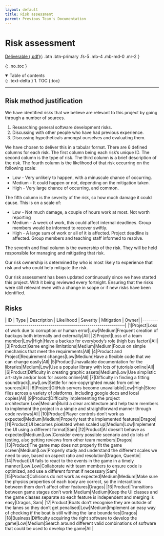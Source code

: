 ```yaml
---
layout: default
title: Risk assessment
parent: Previous Team's Documentation
---
```


# Risk assessment

[Deliverable (.pdf)](../../assets/deliverables/previous/Risk1.pdf){: .btn .btn-primary .fs-5 .mb-4 .mb-md-0 .mr-2 }

{: .no_toc }

<details open markdown="block">
  <summary>
    Table of contents
  </summary>
  {: .text-delta }
1. TOC
{:toc}
</details>

---

## Risk method justification

We have identified risks that we believe are relevant to this project by going through a number of sources.
1. Researching general software development risks.
2. Discussing with other people who have had previous experience.
3. Discussing hypotheticals amongst ourselves and evaluating them.

We have chosen to deliver this in a tabular format. There are 6 defined columns for each risk. The first column being each risk’s unique ID. The second column is the type of risk. The third column is a brief description of the risk. The fourth column is the likelihood of that risk occurring on the following scale:
* Low - Very unlikely to happen, with a minuscule chance of occurring.
* Medium - It could happen or not, depending on the mitigation taken.
* High - Very large chance of occurring, and common.

The fifth column is the severity of the risk, so how much damage it could cause. This is on a scale of:
* Low - Not much damage, a couple of hours work at most. Not worth reporting
* Medium - A week of work, this could affect internal deadlines. Group members would be informed to recover swiftly.
* High - A large sum of work or all of it is affected. Project deadline is affected. Group members and teaching staff informed to resolve.

The seventh and final column is the ownership of the risk. They will be held responsible for managing and mitigating that risk.

Our risk ownership is determined by who is most likely to experience that risk and who could help mitigate the risk.

Our risk assessment has been updated continuously since we have started this project. With it being reviewed every fortnight. Ensuring that the risks were still relevant even with a change in scope or if new risks have been identified.

## Risks

| ID | Type | Description | Likelihood | Severity | Mitigation | Owner|
|---------------------------------------------------------------------|
|1|Project|Loss of work due to corruption or human error|Low|Medium|Frequent creation of backups both internally and externally|All|
|2|Project|Loss of a team member|Low|High|Have a backup for everybody’s role (high bus factor)|All|
|3|Product|Game engine limitations|Medium|Medium|Focus on simple mechanics that meet the requirements|All|
|4|Product and Project|Requirement changes|Low|Medium|Have a flexible code that we can change easily|All|
|5|Product|Unavailable documentation for the libraries|Medium|Low|Use a popular library with lots of tutorials online|All|
|6|Product|Difficulty in creating graphic assets|Medium|Low|Use simplistic art-style and/or look for assets online|All|
|7|Difficulty in finding a fitting soundtrack|Low|Low|Settle for non-copyrighted music from online sources|All|
|8|Project|GitHub servers become unavailable|Low|High|Store files across a variety of platforms, including google docs and local copies|All|
|9|Product|Difficulty implementing the project architecture|Low|Medium|Build a clear architecture and help team members to implement the project in a simple and straightforward manner through code reviews|All|
|10|Product|Player controls don’t work as expected|Medium|Medium|Properly test the implemented features|Dragos|
|11|Product|UI becomes pixelated when scaled up|Medium|Low|Implement the UI using a different format|Sam|
|12|Product|AI doesn’t behave as expected|Medium|Low|Consider every possible scenario and do lots of testing, also getting reviews from other team members|Dragos|
|13|Product|The game map does not properly fit the game screen|Medium|Low|Properly study and understand the different scales we need to use, based on aspect ratio and resolution|Dragon, Quentin|
|14|Product|UI fails to react to the events in the game in a timely manner|Low|Low|Collaborate with team members to ensure code is optimized, and use a different format if necessary|Sam|
|15|Product|Collisions do not work as expected|Medium|Medium|Make sure the physics properties of each body are correct, so the interactions between them don’t affect other features|Dragos|
|16|Product|Transitions between game stages don’t work|Medium|Medium|Keep the UI classes and the game classes separate so each feature is independent and merging is easy|Dragos, Sam|
|17|Product|Boats don’t recognise they are outside of the lanes so they don’t get penalised|Low|Medium|Implement an easy way of checking if the boat is still withing the lane boundaries|Dragos|
|18|Business|Difficulty acquiring the right software to develop the game|Low|Medium|Search around different valid combinations of software that could be used to develop the game|All|